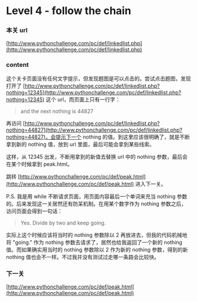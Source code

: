 # Level 4 - follow the chain


### 本关 url

[http://www.pythonchallenge.com/pc/def/linkedlist.php](http://www.pythonchallenge.com/pc/def/linkedlist.php)


### content

这个关卡页面没有任何文字提示，但发现题图是可以点击的。尝试点击题图，发现打开了 [http://www.pythonchallenge.com/pc/def/linkedlist.php?nothing=12345](http://www.pythonchallenge.com/pc/def/linkedlist.php?nothing=12345) 这个 url，而页面上只有一行字：

> and the next nothing is 44827

再访问 [http://www.pythonchallenge.com/pc/def/linkedlist.php?nothing=44827](http://www.pythonchallenge.com/pc/def/linkedlist.php?nothing=44827)，会提示下一个 nothing 的值。到这里应该很明确了，就是不断拿到新的 nothing 值，放到 url 里面，最后可能会拿到某些线索。

这样，从 12345 出发，不断用拿到的新值去替换 url 中的 nothing 参数，最后会在某个时候拿到 peak.html。

跳转 [http://www.pythonchallenge.com/pc/def/peak.html](http://www.pythonchallenge.com/pc/def/peak.html) 进入下一关。


P.S. 我是用 while 不断请求页面，用页面内容最后一个单词来充当 nothing 参数的。后来发现这一关居然还有防呆机制。在用某个数字作为 nothing 参数之后，访问页面会得到一句话：

> Yes. Divide by two and keep going.

实际上这个时候应该将当时的 nothing 参数除以 2 再放进去，但我的代码机械地将 "going." 作为 nothing 参数去请求了，居然也给我返回了一个新的 nothing 值。而如果确实用当时的 nothing 参数除以 2 作为新的 nothing 参数，得到的新 nothing 值也会不一样。不过我并没有测试过走哪一条路会比较快。


### 下一关

[http://www.pythonchallenge.com/pc/def/peak.html](http://www.pythonchallenge.com/pc/def/peak.html)

